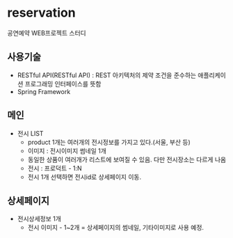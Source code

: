# reservation
공연예약 WEB프로젝트 스터디

## 사용기술
* RESTful API(RESTful API) : REST 아키텍처의 제약 조건을 준수하는 애플리케이션 프로그래밍 인터페이스를 뜻함
* Spring Framework

## 메인
* 전시 LIST
  * product 1개는 여러개의 전시정보를 가지고 있다.(서울, 부산 등)
  * 이미지 : 전시이미지 썸네일 1개
  * 동일한 상품이 여러개가 리스트에 보여질 수 있음. 다만 전시장소는 다르게 나옴
  * 전시 : 프로덕트 - 1:N
  * 전시 1개 선택하면 전시id로 상세페이지 이동.

## 상세페이지
* 전시상세정보 1개
  * 전시 이미지 - 1~2개 = 상세페이지의 썸네일, 기타이미지로 사용 예정.
